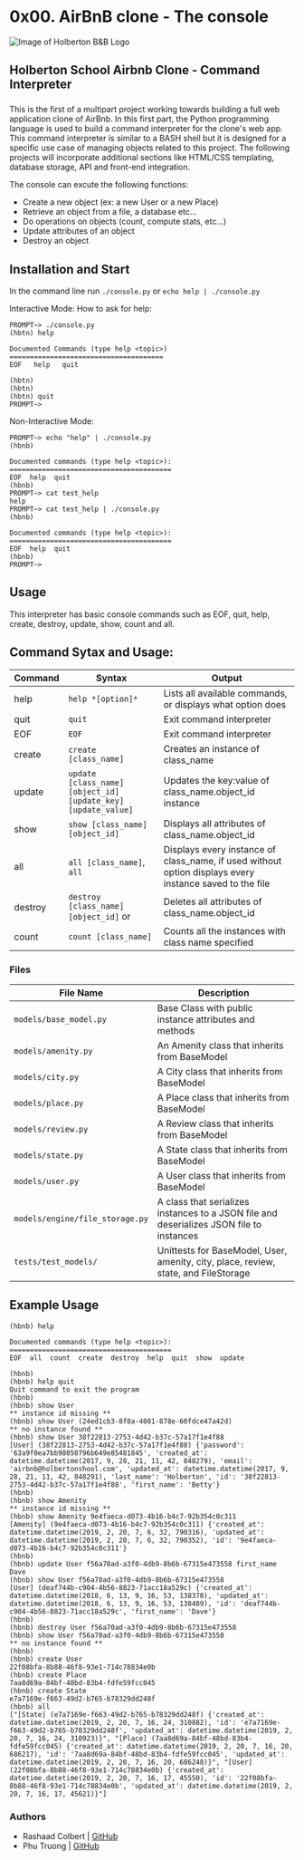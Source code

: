 # 0x00. AirBnB clone - The console
![Image of Holberton B&B Logo](https://s3.amazonaws.com/intranet-projects-files/holbertonschool-higher-level_programming+/263/HBTN-hbnb-Final.png)

## Holberton School Airbnb Clone - Command Interpreter 
### 
This is the first of a multipart project working towards building a full web application clone of AirBnb. In this first part, the Python programming language is used to build a command interpreter for the clone's web app. This command interpreter is similar to a BASH shell but it is designed for a specific use case of managing objects related to this project. The following projects will incorporate additional sections like HTML/CSS templating, database storage, API and front-end integration.

The console can excute the following functions:
-   Create a new object (ex: a new User or a new Place)
-   Retrieve an object from a file, a database etc…
-   Do operations on objects (count, compute stats, etc…)
-   Update attributes of an object
-   Destroy an object

## Installation and Start
In the command line run `./console.py` or `echo help | ./console.py`

Interactive Mode:
How to ask for help:
```
PROMPT~> ./console.py
(hbtn) help

Documented Commands (type help <topic>)
======================================
EOF   help   quit

(hbtn)
(hbtn)
(hbtn) quit
PROMPT~>
```
Non-Interactive Mode:
```
PROMPT~> echo "help" | ./console.py
(hbnb)

Documented commands (type help <topic>):
========================================
EOF  help  quit
(hbnb)
PROMPT~> cat test_help
help
PROMPT~> cat test_help | ./console.py
(hbnb)

Documented commands (type help <topic>):
========================================
EOF  help  quit
(hbnb)
PROMPT~>
```
## Usage
This interpreter has basic console commands such as EOF, quit, help, create, destroy, update, show, count and all.

## Command Sytax and Usage:

Command | Syntax | Output
------- | ------ | ------
help | `help *[option]*` | Lists all available commands, or displays what option does
quit | `quit` | Exit command interpreter
EOF | `EOF` | Exit command interpreter
create | `create [class_name]` | Creates an instance of class_name
update | `update [class_name] [object_id] [update_key] [update_value]`| Updates the key:value of class_name.object_id instance
show | `show [class_name] [object_id]` | Displays all attributes of class_name.object_id
all | `all [class_name]`, `all` | Displays every instance of class_name, if used without option displays every instance saved to the file
destroy | `destroy [class_name] [object_id]` or  | Deletes all attributes of class_name.object_id
count | `count [class_name]`| Counts all the instances with class name specified


### Files
File Name | Description
--- | ---
`models/base_model.py` | Base Class with public instance attributes and methods
`models/amenity.py` | An Amenity class that inherits from BaseModel
`models/city.py` | A City class that inherits from BaseModel
`models/place.py` | A Place class that inherits from BaseModel
`models/review.py` | A Review class that inherits from BaseModel
`models/state.py` | A State class that inherits from BaseModel
`models/user.py` | A User class that inherits from BaseModel
`models/engine/file_storage.py` | A class that serializes instances to a JSON file and deserializes JSON file to instances
`tests/test_models/` | Unittests for BaseModel, User, amenity, city, place, review, state, and FileStorage

## Example Usage
```python3
(hbnb) help

Documented commands (type help <topic>):
========================================
EOF  all  count  create  destroy  help  quit  show  update

(hbnb)
(hbnb) help quit
Quit command to exit the program
(hbnb)
(hbnb) show User
** instance id missing **
(hbnb) show User (24ed1cb3-8f8a-4081-878e-60fdce47a42d)
** no instance found **
(hbnb) show User 38f22813-2753-4d42-b37c-57a17f1e4f88
[User] (38f22813-2753-4d42-b37c-57a17f1e4f88) {'password': '63a9f0ea7bb98050796b649e85481845', 'created_at': datetime.datetime(2017, 9, 28, 21, 11, 42, 848279), 'email': 'airbnb@holbertonshool.com', 'updated_at': datetime.datetime(2017, 9, 28, 21, 11, 42, 848291), 'last_name': 'Holberton', 'id': '38f22813-2753-4d42-b37c-57a17f1e4f88', 'first_name': 'Betty'}
(hbnb)
(hbnb) show Amenity
** instance id missing **
(hbnb) show Amenity 9e4faeca-d073-4b16-b4c7-92b354c0c311
[Amenity] (9e4faeca-d073-4b16-b4c7-92b354c0c311) {'created_at': datetime.datetime(2019, 2, 20, 7, 6, 32, 790316), 'updated_at': datetime.datetime(2019, 2, 20, 7, 6, 32, 790352), 'id': '9e4faeca-d073-4b16-b4c7-92b354c0c311'}
(hbnb)
(hbnb) update User f56a70ad-a3f0-4db9-8b6b-67315e473558 first_name Dave
(hbnb) show User f56a70ad-a3f0-4db9-8b6b-67315e473558
[User] (deaf744b-c904-4b56-8823-71acc18a529c) {'created_at': datetime.datetime(2018, 6, 13, 9, 16, 53, 138370), 'updated_at': datetime.datetime(2018, 6, 13, 9, 16, 53, 138489), 'id': 'deaf744b-c904-4b56-8823-71acc18a529c', 'first_name': 'Dave'}
(hbnb)
(hbnb) destroy User f56a70ad-a3f0-4db9-8b6b-67315e473558
(hbnb) show User f56a70ad-a3f0-4db9-8b6b-67315e473558
** no instance found **
(hbnb)
(hbnb) create User
22f08bfa-8b88-46f8-93e1-714c78834e0b
(hbnb) create Place
7aa8d69a-84bf-48bd-83b4-fdfe59fcc045
(hbnb) create State
e7a7169e-f663-49d2-b765-b78329dd248f
(hbnb) all
["[State] (e7a7169e-f663-49d2-b765-b78329dd248f) {'created_at': datetime.datetime(2019, 2, 20, 7, 16, 24, 310882), 'id': 'e7a7169e-f663-49d2-b765-b78329dd248f', 'updated_at': datetime.datetime(2019, 2, 20, 7, 16, 24, 310923)}", "[Place] (7aa8d69a-84bf-48bd-83b4-fdfe59fcc045) {'created_at': datetime.datetime(2019, 2, 20, 7, 16, 20, 686217), 'id': '7aa8d69a-84bf-48bd-83b4-fdfe59fcc045', 'updated_at': datetime.datetime(2019, 2, 20, 7, 16, 20, 686248)}", "[User] (22f08bfa-8b88-46f8-93e1-714c78834e0b) {'created_at': datetime.datetime(2019, 2, 20, 7, 16, 17, 45550), 'id': '22f08bfa-8b88-46f8-93e1-714c78834e0b', 'updated_at': datetime.datetime(2019, 2, 20, 7, 16, 17, 45621)}"]
```

### Authors
* Rashaad Colbert | [GitHub](https://github.com/rcolbert30) 
* Phu Truong | [GitHub](https://github.com/truong21) 
